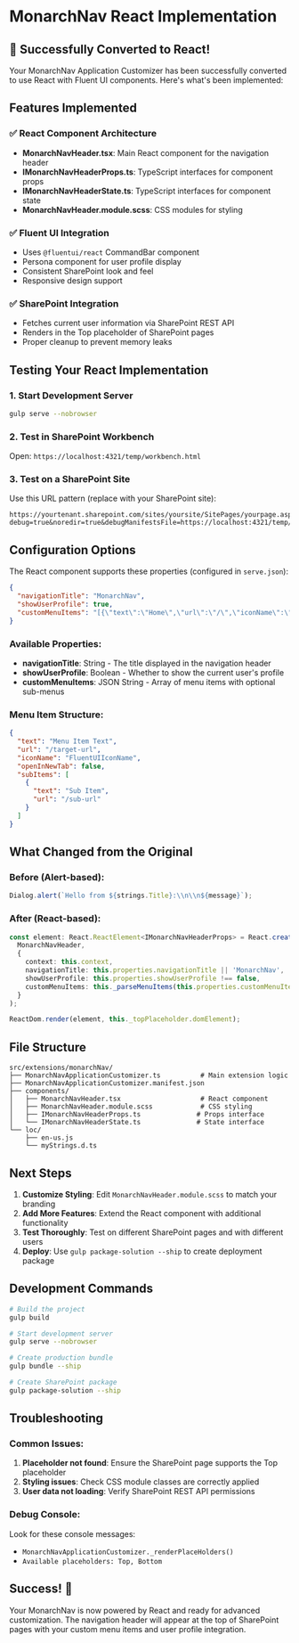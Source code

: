 # MonarchNav React Implementation

## 🎉 Successfully Converted to React!

Your MonarchNav Application Customizer has been successfully converted to use React with Fluent UI components. Here's what's been implemented:

## Features Implemented

### ✅ React Component Architecture
- **MonarchNavHeader.tsx**: Main React component for the navigation header
- **IMonarchNavHeaderProps.ts**: TypeScript interfaces for component props
- **IMonarchNavHeaderState.ts**: TypeScript interfaces for component state
- **MonarchNavHeader.module.scss**: CSS modules for styling

### ✅ Fluent UI Integration
- Uses `@fluentui/react` CommandBar component
- Persona component for user profile display
- Consistent SharePoint look and feel
- Responsive design support

### ✅ SharePoint Integration
- Fetches current user information via SharePoint REST API
- Renders in the Top placeholder of SharePoint pages
- Proper cleanup to prevent memory leaks

## Testing Your React Implementation

### 1. Start Development Server
```bash
gulp serve --nobrowser
```

### 2. Test in SharePoint Workbench
Open: `https://localhost:4321/temp/workbench.html`

### 3. Test on a SharePoint Site
Use this URL pattern (replace with your SharePoint site):
```
https://yourtenant.sharepoint.com/sites/yoursite/SitePages/yourpage.aspx?debug=true&noredir=true&debugManifestsFile=https://localhost:4321/temp/build/manifests.js
```

## Configuration Options

The React component supports these properties (configured in `serve.json`):

```json
{
  "navigationTitle": "MonarchNav",
  "showUserProfile": true,
  "customMenuItems": "[{\"text\":\"Home\",\"url\":\"/\",\"iconName\":\"Home\"},{\"text\":\"Documents\",\"url\":\"/documents\",\"iconName\":\"Document\"}]"
}
```

### Available Properties:
- **navigationTitle**: String - The title displayed in the navigation header
- **showUserProfile**: Boolean - Whether to show the current user's profile
- **customMenuItems**: JSON String - Array of menu items with optional sub-menus

### Menu Item Structure:
```json
{
  "text": "Menu Item Text",
  "url": "/target-url",
  "iconName": "FluentUIIconName",
  "openInNewTab": false,
  "subItems": [
    {
      "text": "Sub Item",
      "url": "/sub-url"
    }
  ]
}
```

## What Changed from the Original

### Before (Alert-based):
```typescript
Dialog.alert(`Hello from ${strings.Title}:\\n\\n${message}`);
```

### After (React-based):
```typescript
const element: React.ReactElement<IMonarchNavHeaderProps> = React.createElement(
  MonarchNavHeader,
  {
    context: this.context,
    navigationTitle: this.properties.navigationTitle || 'MonarchNav',
    showUserProfile: this.properties.showUserProfile !== false,
    customMenuItems: this._parseMenuItems(this.properties.customMenuItems)
  }
);

ReactDom.render(element, this._topPlaceholder.domElement);
```

## File Structure

```
src/extensions/monarchNav/
├── MonarchNavApplicationCustomizer.ts          # Main extension logic
├── MonarchNavApplicationCustomizer.manifest.json
├── components/
│   ├── MonarchNavHeader.tsx                    # React component
│   ├── MonarchNavHeader.module.scss            # CSS styling
│   ├── IMonarchNavHeaderProps.ts              # Props interface
│   └── IMonarchNavHeaderState.ts              # State interface
└── loc/
    ├── en-us.js
    └── myStrings.d.ts
```

## Next Steps

1. **Customize Styling**: Edit `MonarchNavHeader.module.scss` to match your branding
2. **Add More Features**: Extend the React component with additional functionality
3. **Test Thoroughly**: Test on different SharePoint pages and with different users
4. **Deploy**: Use `gulp package-solution --ship` to create deployment package

## Development Commands

```bash
# Build the project
gulp build

# Start development server
gulp serve --nobrowser

# Create production bundle
gulp bundle --ship

# Create SharePoint package
gulp package-solution --ship
```

## Troubleshooting

### Common Issues:
1. **Placeholder not found**: Ensure the SharePoint page supports the Top placeholder
2. **Styling issues**: Check CSS module classes are correctly applied
3. **User data not loading**: Verify SharePoint REST API permissions

### Debug Console:
Look for these console messages:
- `MonarchNavApplicationCustomizer._renderPlaceHolders()`
- `Available placeholders: Top, Bottom`

## Success! 🚀

Your MonarchNav is now powered by React and ready for advanced customization. The navigation header will appear at the top of SharePoint pages with your custom menu items and user profile integration.
